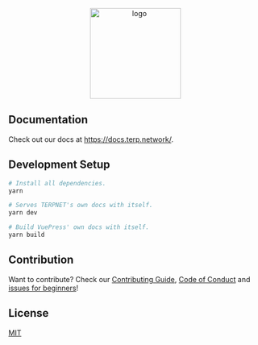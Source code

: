 <p align="center">
  <a href="https://docs.terp.network/" target="_blank">
    <img width="180" src="https://docs.terp.network/img/terp-logo-dark.svg" alt="logo">
  </a>
</p>

## Documentation

Check out our docs at https://docs.terp.network/.

## Development Setup

``` sh
# Install all dependencies.
yarn

# Serves TERPNET's own docs with itself.
yarn dev

# Build VuePress' own docs with itself.
yarn build
```

## Contribution

Want to contribute? Check our [Contributing Guide](.github/CONTRIBUTING.md), [Code of Conduct](.github/CODE_OF_CONDUCT.md) and [issues for beginners](https://github.com/terpnetwork/docs/issues)!


## License

[MIT](https://github.com/terpnetwork/docs/blob/master/LICENSE.md)
